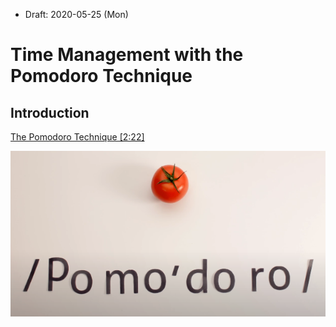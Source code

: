 * Draft: 2020-05-25 (Mon)
# Time Management with the Pomodoro Technique
## Introduction
[The Pomodoro Technique [2:22]](https://youtu.be/VFW3Ld7JO0w)

[![The Pomodoro Technique](images/pomodoro-screenshot.png)](https://youtu.be/VFW3Ld7JO0w)

